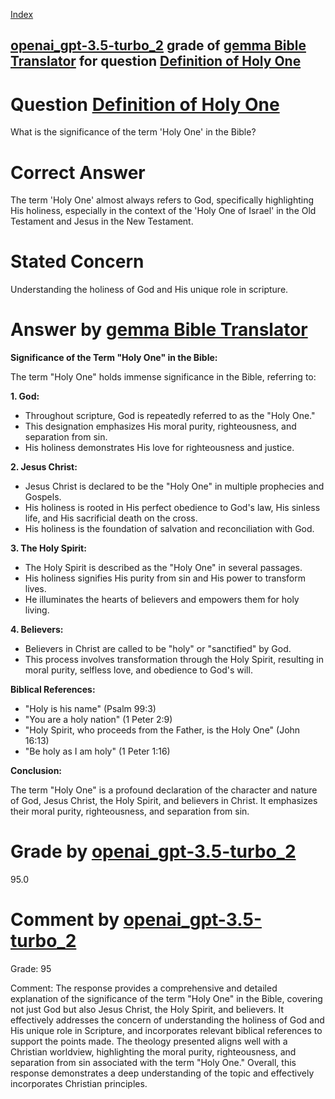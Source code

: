 
[Index](../../../../index.md)
## [openai_gpt-3.5-turbo_2](../../../grading_models/openai_gpt-3.5-turbo_2.md) grade of [gemma Bible Translator](../../../answering_models/gemma_Bible_Translator.md) for question [Definition of Holy One](../../../questions/Definition_of_Holy_One.md)

# Question [Definition of Holy One](../../../questions/Definition_of_Holy_One.md)
What is the significance of the term 'Holy One' in the Bible?

# Correct Answer
The term 'Holy One' almost always refers to God, specifically highlighting His holiness, especially in the context of the 'Holy One of Israel' in the Old Testament and Jesus in the New Testament.

# Stated Concern
Understanding the holiness of God and His unique role in scripture.

# Answer by [gemma Bible Translator](../../../answering_models/gemma_Bible_Translator.md)
**Significance of the Term "Holy One" in the Bible:**

The term "Holy One" holds immense significance in the Bible, referring to:

**1. God:**

* Throughout scripture, God is repeatedly referred to as the "Holy One." 
* This designation emphasizes His moral purity, righteousness, and separation from sin.
* His holiness demonstrates His love for righteousness and justice.

**2. Jesus Christ:**

* Jesus Christ is declared to be the "Holy One" in multiple prophecies and Gospels.
* His holiness is rooted in His perfect obedience to God's law, His sinless life, and His sacrificial death on the cross.
* His holiness is the foundation of salvation and reconciliation with God.

**3. The Holy Spirit:**

* The Holy Spirit is described as the "Holy One" in several passages.
* His holiness signifies His purity from sin and His power to transform lives.
* He illuminates the hearts of believers and empowers them for holy living.

**4. Believers:**

* Believers in Christ are called to be "holy" or "sanctified" by God. 
* This process involves transformation through the Holy Spirit, resulting in moral purity, selfless love, and obedience to God's will.

**Biblical References:**

* "Holy is his name" (Psalm 99:3)
* "You are a holy nation" (1 Peter 2:9)
* "Holy Spirit, who proceeds from the Father, is the Holy One" (John 16:13)
* "Be holy as I am holy" (1 Peter 1:16)

**Conclusion:**

The term "Holy One" is a profound declaration of the character and nature of God, Jesus Christ, the Holy Spirit, and believers in Christ. It emphasizes their moral purity, righteousness, and separation from sin.

# Grade by [openai_gpt-3.5-turbo_2](../../../grading_models/openai_gpt-3.5-turbo_2.md)
95.0

# Comment by [openai_gpt-3.5-turbo_2](../../../grading_models/openai_gpt-3.5-turbo_2.md)
Grade: 95

Comment: The response provides a comprehensive and detailed explanation of the significance of the term "Holy One" in the Bible, covering not just God but also Jesus Christ, the Holy Spirit, and believers. It effectively addresses the concern of understanding the holiness of God and His unique role in Scripture, and incorporates relevant biblical references to support the points made. The theology presented aligns well with a Christian worldview, highlighting the moral purity, righteousness, and separation from sin associated with the term "Holy One." Overall, this response demonstrates a deep understanding of the topic and effectively incorporates Christian principles.

